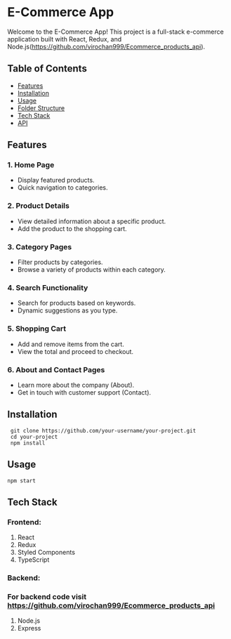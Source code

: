 # E-Commerce App

Welcome to the E-Commerce App! This project is a full-stack e-commerce application built with React, Redux, and Node.js(https://github.com/virochan999/Ecommerce_products_api).

## Table of Contents

- [Features](#features)
- [Installation](#installation)
- [Usage](#usage)
- [Folder Structure](#folder-structure)
- [Tech Stack](#tech-stack)
- [API](#api)

## Features

### 1. Home Page

- Display featured products.
- Quick navigation to categories.

### 2. Product Details

- View detailed information about a specific product.
- Add the product to the shopping cart.

### 3. Category Pages

- Filter products by categories.
- Browse a variety of products within each category.

### 4. Search Functionality

- Search for products based on keywords.
- Dynamic suggestions as you type.

### 5. Shopping Cart

- Add and remove items from the cart.
- View the total and proceed to checkout.

### 6. About and Contact Pages

- Learn more about the company (About).
- Get in touch with customer support (Contact).

## Installation

```
 git clone https://github.com/your-username/your-project.git
 cd your-project
 npm install
```

## Usage

`npm start`

## Tech Stack

### Frontend:

1. React
2. Redux
3. Styled Components
4. TypeScript

### Backend:

### For backend code visit https://github.com/virochan999/Ecommerce_products_api

1. Node.js
2. Express
